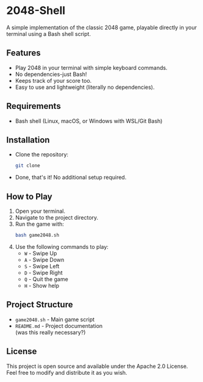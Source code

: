 # 2048-Shell
A simple implementation of the classic 2048 game, playable directly in your terminal using a Bash shell script.

## Features
- Play 2048 in your terminal with simple keyboard commands.
- No dependencies-just Bash!
- Keeps track of your score too.
- Easy to use and lightweight (literally no dependencies).

## Requirements
- Bash shell (Linux, macOS, or Windows with WSL/Git Bash)

## Installation
- Clone the repository:
   ```sh
   git clone
  ```
- Done, that's it! No additional setup required.

## How to Play
1. Open your terminal.
2. Navigate to the project directory.
3. Run the game with:
   ```sh
   bash game2048.sh
   ```
4. Use the following commands to play:
   - `W` - Swipe Up
   - `A` - Swipe Down
   - `S` - Swipe Left
   - `D` - Swipe Right
   - `Q` - Quit the game
   - `H` - Show help

## Project Structure
- `game2048.sh` - Main game script
- `README.md` - Project documentation</br>
(was this really necessary?)

## License
This project is open source and available under the Apache 2.0 License.
Feel free to modify and distribute it as you wish.
